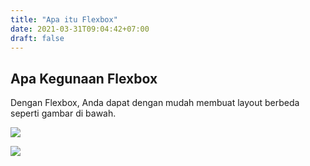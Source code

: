 ```yaml
---
title: "Apa itu Flexbox"
date: 2021-03-31T09:04:42+07:00
draft: false 
---
```


## Apa Kegunaan Flexbox

Dengan Flexbox, Anda dapat dengan mudah membuat layout berbeda seperti gambar di bawah.

![](https://d2aj9sy12tbpym.cloudfront.net/progate/shared/images/slide/html/study/4/1586935940438.png)

![](https://d2aj9sy12tbpym.cloudfront.net/progate/shared/images/slide/html/study/4/1584415131670.png)





